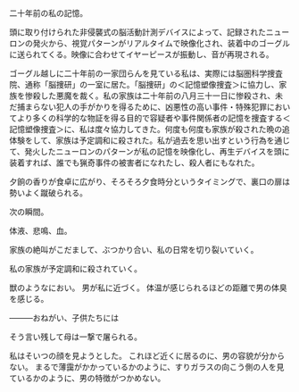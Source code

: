 二十年前の私の記憶。

頭に取り付けられた非侵襲式の脳活動計測デバイスによって、記録されたニューロンの発火から、視覚パターンがリアルタイムで映像化され、装着中のゴーグルに送られてくる。映像に合わせてイヤーピースが振動し、音が再現される。

ゴーグル越しに二十年前の一家団らんを見ている私は、実際には脳圏科学捜査院、通称「脳捜研」の一室に居た。「脳捜研」の＜記憶塑像捜査＞に協力し、家族を惨殺した悪魔を裁く。私の家族は二十年前の八月三十一日に惨殺され、未だ捕まらない犯人の手がかりを得るために、凶悪性の高い事件・特殊犯罪においてより多くの科学的な物証を得る目的で容疑者や事件関係者の記憶を捜査する＜記憶塑像捜査＞に、私は度々協力してきた。何度も何度も家族が殺された晩の追体験をして、家族は予定調和に殺された。私が過去を思い出すという行為を通じて、発火したニューロンのパターンが私の記憶を映像化し、再生デバイスを頭に装着すれば、誰でも猟奇事件の被害者になれたし、殺人者にもなれた。

夕餉の香りが食卓に広がり、そろそろ夕食時分というタイミングで、裏口の扉は勢いよく蹴破られる。

次の瞬間。

体液、悲鳴、血。

家族の絶叫がこだまして、ぶつかり合い、私の日常を切り裂いていく。

私の家族が予定調和に殺されていく。

獣のようなにおい。
男が私に近づく。
体温が感じられるほどの距離で男の体臭を感じる。

―――おねがい、子供たちには

そう言い残して母は一撃で屠られる。

私はそいつの顔を見ようとした。
これほど近くに居るのに、男の容貌が分からない。
まるで薄靄がかかっているかのように、すりガラスの向こう側の人を見ているかのように、男の特徴がつかめない。

